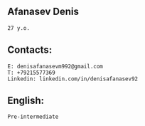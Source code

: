 ## Afanasev Denis    
    27 y.o.

## Contacts:
    E: denisafanasevm992@gmail.com
    T: +79215577369
    Linkedin: linkedin.com/in/denisafanasev92
## English:
    Pre-intermediate